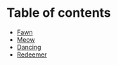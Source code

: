 # Table of contents

* [Fawn](README.md)
* [Meow](meow.md)
* [Dancing](dancing.md)
* [Redeemer](redeemer.md)
